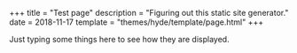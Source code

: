 +++
title = "Test page"
description = "Figuring out this static site generator."
date = 2018-11-17
template = "themes/hyde/template/page.html"
+++

Just typing some things here to see how they are displayed.
